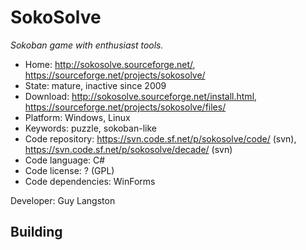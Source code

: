 # SokoSolve

_Sokoban game with enthusiast tools._

- Home: http://sokosolve.sourceforge.net/, https://sourceforge.net/projects/sokosolve/
- State: mature, inactive since 2009
- Download: http://sokosolve.sourceforge.net/install.html, https://sourceforge.net/projects/sokosolve/files/
- Platform: Windows, Linux
- Keywords: puzzle, sokoban-like
- Code repository: https://svn.code.sf.net/p/sokosolve/code/ (svn), https://svn.code.sf.net/p/sokosolve/decade/ (svn)
- Code language: C#
- Code license: ? (GPL)
- Code dependencies: WinForms

Developer: Guy Langston

## Building

